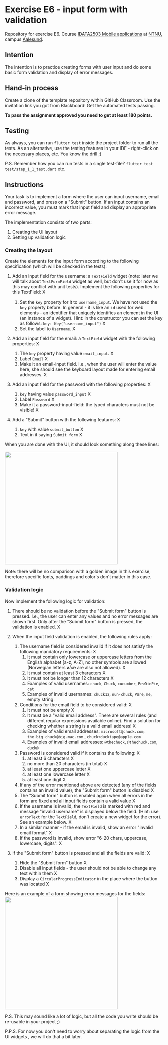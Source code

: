 # Exercise E6 - input form with validation

Repository for exercise E6.
Course [IDATA2503 Mobile applications](https://www.ntnu.edu/studies/courses/IDATA2503)
at [NTNU](https://ntnu.edu), campus [Aalesund](https://www.ntnu.edu/alesund).

## Intention

The intention is to practice creating forms with user input and do some basic form validation and
display of error messages.

## Hand-in process

Create a clone of the template repository within GitHub Classroom. Use the invitation link you got
from Blackboard! Get the automated tests passing.

**To pass the assignment approved you need to get at least 180 points.**

## Testing

As always, you can run `flutter test` inside the project folder to run all the tests. As an
alternative, use the testing features in your IDE - right-click on the necessary places, etc. You
know the drill ;)

P.S. Remember how you can run tests in a single test-file? `flutter test test/step_1_1_test.dart`
etc.

## Instructions

Your task is to implement a form where the user can input username, email and password, and press on
a "Submit" button. If an input contains an incorrect value, you must mark that input field and
display an appropriate error message.

The implementation consists of two parts:

1. Creating the UI layout
2. Setting up validation logic

### Creating the layout

Create the elements for the input form according to the following specification (which will be
checked in the tests):

1. Add an input field for the username: a `TextField` widget (note: later we will talk
   about `TextFormField` widget as well, but don't use it for now as this may conflict with unit
   tests). Implement the following properties for this TextField: X
    1. Set the `key` property for it to `username_input`. We have not used the `key` property
       before. In general - it is like an `id` used for web elements - an identifier that uniquely
       identifies an element in the UI (an instance of a widget). Hint: in the constructor you can
       set the key as follows: `key: Key("username_input")` X
    2. Set the label to `Username`. X
   
2. Add an input field for the email: a `TextField` widget with the following properties: X
    1. The `key` property having value `email_input`. X
    2. Label `Email` X
    3. Make it an email-input field. I.e., when the user will enter the value here, she should see
       the keyboard layout made for entering email addresses. X

3. Add an input field for the password with the following properties: X
    1. `key` having value `password_input` X
    2. Label `Password` X
    3. Make it a password-input-field: the typed characters must not be visible! X

4. Add a "Submit" button with the following features: X
    1. `key` with value `submit_button` X
    2. Text in it saying `Submit form` X

When you are done with the UI, it should look something along these lines:

<img width="360" src="screenshot.png"/>

Note: there will be no comparison with a golden image in this exercise, therefore specific fonts,
paddings and color's don't matter in this case.

### Validation logic

Now implement the following logic for validation:

1. There should be no validation before the "Submit form" button is pressed. I.e., the user can
   enter any values and no error messages are shown first. Only after the "Submit form" button is
   pressed, the validation is enabled. X 

2. When the input field validation is enabled, the following rules apply:
    1. The username field is considered invalid if it does not satisfy the following mandatory
       requirements:  X
        1. It must contain only lowercase or uppercase letters from the English alphabet [a-z, A-Z],
           no other symbols are allowed (Norwegian letters øåæ are also not allowed). X
        2. It must contain at least 3 characters X
        3. It must not be longer than 12 characters X
        4. Examples of valid usernames: `chuck`, `Chuck`, `cucumber`, `PewDiePie`, `cat`
        5. Examples of invalid usernames: `chuck12`, `nun-chuck`, `Pære`, `me`, empty string.
    2. Conditions for the email field to be considered valid: X
        1. It must not be empty X
        2. It must be a "valid email address". There are several rules (and different regular
           expressions available online). Find a solution for checking whether a string is a valid
           email address! X
        3. Examples of valid email addresses: `microsoft@chuck.com`, `the.big_chuck@big.mac.com`
           , `chuck+ducktape@apple.com`
        4. Examples of invalid email addresses: `@thechuck`, `@thechuck.com`, `duck@`
    3. Password is considered valid if it contains the following: X
        1. at least 6 characters X
        2. no more than 20 characters (in total) X
        3. at least one uppercase letter X
        4. at least one lowercase letter X
        5. at least one digit X
    4. If any of the error mentioned above are detected (any of the fields contains an invalid
       value), the "Submit form" button is disabled X
    5. The "Submit form" button is enabled again when all errors in the form are fixed and all input
       fields contain a valid value X
    6. If the username is invalid, the `TextField` is marked with red and message "invalid username"
       is displayed below the field. (Hint: use `errorText` for the `TextField`, don't create a new
       widget for the error). See an example below. X
    7. In a similar manner - if the email is invalid, show an error "invalid email format" X
    8. If the password is invalid, show error "6-20 chars, uppercase, lowercase, digits". X

3. If the "Submit form" button is pressed and all the fields are valid: X
    1. Hide the "Submit form" button X
    2. Disable all input fields - the user should not be able to change any text within them X
    3. Display a `CircularProgressIndicator` in the place where the button was located X

Here is an example of a form showing error messages for the fields:
<img width="360" src="errors.png"/>


P.S. This may sound like a lot of logic, but all the code you write should be re-usable in your
project ;)

P.P.S. For now you don't need to worry about separating the logic from the UI widgets , we will do
that a bit later.